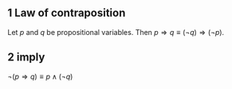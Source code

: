## 1 Law of contraposition
Let $p$ and $q$ be propositional variables. Then $p \Rightarrow q \equiv (\neg q) \Rightarrow (\neg p)$. 

## 2 imply
$\neg(p \Rightarrow q) \equiv p \wedge (\neg q)$
